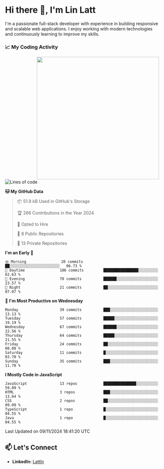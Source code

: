 # Hi there 👋, I'm Lin Latt

I'm a passionate full-stack developer with experience in building responsive and scalable web applications. I enjoy working with modern technologies and continuously learning to improve my skills.

### 📈 My Coding Activity 
<img src="https://github.com/user-attachments/assets/6cec4854-3eec-4600-9120-9be1d3cb2bfe"  width="400px" align="right">

<!--START_SECTION:waka-->
![Lines of code](https://img.shields.io/badge/From%20Hello%20World%20I%27ve%20Written-249.1%20thousand%20lines%20of%20code-blue)

**🐱 My GitHub Data** 

> 📦 51.9 kB Used in GitHub's Storage 
 > 
> 🏆 266 Contributions in the Year 2024
 > 
> 💼 Opted to Hire
 > 
> 📜 8 Public Repositories 
 > 
> 🔑 13 Private Repositories 
 > 
**I'm an Early 🐤** 

```text
🌞 Morning                20 commits          ██░░░░░░░░░░░░░░░░░░░░░░░   06.73 % 
🌆 Daytime                186 commits         ████████████████░░░░░░░░░   62.63 % 
🌃 Evening                70 commits          ██████░░░░░░░░░░░░░░░░░░░   23.57 % 
🌙 Night                  21 commits          ██░░░░░░░░░░░░░░░░░░░░░░░   07.07 % 
```
📅 **I'm Most Productive on Wednesday** 

```text
Monday                   39 commits          ███░░░░░░░░░░░░░░░░░░░░░░   13.13 % 
Tuesday                  57 commits          █████░░░░░░░░░░░░░░░░░░░░   19.19 % 
Wednesday                67 commits          ██████░░░░░░░░░░░░░░░░░░░   22.56 % 
Thursday                 64 commits          █████░░░░░░░░░░░░░░░░░░░░   21.55 % 
Friday                   24 commits          ██░░░░░░░░░░░░░░░░░░░░░░░   08.08 % 
Saturday                 11 commits          █░░░░░░░░░░░░░░░░░░░░░░░░   03.70 % 
Sunday                   35 commits          ███░░░░░░░░░░░░░░░░░░░░░░   11.78 % 
```


**I Mostly Code in JavaScript** 

```text
JavaScript               13 repos            ███████████████░░░░░░░░░░   59.09 % 
HTML                     3 repos             ███░░░░░░░░░░░░░░░░░░░░░░   13.64 % 
CSS                      2 repos             ██░░░░░░░░░░░░░░░░░░░░░░░   09.09 % 
TypeScript               1 repo              █░░░░░░░░░░░░░░░░░░░░░░░░   04.55 % 
Java                     1 repo              █░░░░░░░░░░░░░░░░░░░░░░░░   04.55 % 
```




 Last Updated on 09/11/2024 18:41:20 UTC
<!--END_SECTION:waka-->

## 📫 Let's Connect

- **LinkedIn:** [Lattln](https://linkedin.com/in/lin-latt)
<!-- - **Portfolio:** [Your Portfolio](https://yourportfolio.com) -->
